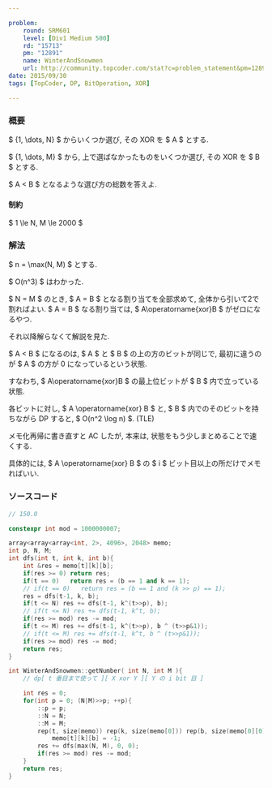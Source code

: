 ```yaml
---

problem:
    round: SRM601
    level: [Div1 Medium 500]
    rd: "15713"
    pm: "12891"
    name: WinterAndSnowmen
    url: http://community.topcoder.com/stat?c=problem_statement&pm=12891&rd=15713
date: 2015/09/30
tags: [TopCoder, DP, BitOperation, XOR]

---
```


### 概要

$ {1, \dots, N} $ からいくつか選び, その XOR を $ A $ とする.

$ {1, \dots, M} $ から, 上で選ばなかったものをいくつか選び, その XOR を $ B $ とする.

$ A < B $ となるような選び方の総数を答えよ.


#### 制約

$ 1 \le N, M \le 2000 $

### 解法

$ n = \max(N, M) $ とする.

$ O(n^3) $ はわかった.

$ N = M $ のとき, $ A = B $ となる割り当てを全部求めて, 全体から引いて2で割ればよい.
$ A = B $ なる割り当ては, $ A\operatorname{xor}B $ がゼロになるやつ.

それ以降解らなくて解説を見た.

$ A < B $ になるのは, $ A $ と $ B $ の上の方のビットが同じで, 最初に違うのが $ A $ の方が $0$ になっているという状態.

すなわち, $ A\operatorname{xor}B $ の最上位ビットが $ B $ 内で立っている状態.

各ビットに対し, $ A \operatorname{xor} B $ と, $ B $ 内でのそのビットを持ちながら DP すると, $ O(n^2 \log n) $. (TLE)

メモ化再帰に書き直すと AC したが, 本来は, 状態をもう少しまとめることで速くする.

具体的には, $ A \operatorname{xor} B $ の $ i $ ビット目以上の所だけでメモればいい.


### ソースコード

~~~ cpp
// 150.0

constexpr int mod = 1000000007;

array<array<array<int, 2>, 4096>, 2048> memo;
int p, N, M;
int dfs(int t, int k, int b){
    int &res = memo[t][k][b];
    if(res >= 0) return res;
    if(t == 0)   return res = (b == 1 and k == 1);
    // if(t == 0)   return res = (b == 1 and (k >> p) == 1);
    res = dfs(t-1, k, b);
    if(t <= N) res += dfs(t-1, k^(t>>p), b);
    // if(t <= N) res += dfs(t-1, k^t, b);
    if(res >= mod) res -= mod;
    if(t <= M) res += dfs(t-1, k^(t>>p), b ^ (t>>p&1));
    // if(t <= M) res += dfs(t-1, k^t, b ^ (t>>p&1));
    if(res >= mod) res -= mod;
    return res;
}

int WinterAndSnowmen::getNumber( int N, int M ){
    // dp[ t 番目まで使って ][ X xor Y ][ Y の i bit 目 ]

    int res = 0;
    for(int p = 0; (N|M)>>p; ++p){
        ::p = p;
        ::N = N;
        ::M = M;
        rep(t, size(memo)) rep(k, size(memo[0])) rep(b, size(memo[0][0]))
            memo[t][k][b] = -1;
        res += dfs(max(N, M), 0, 0);
        if(res >= mod) res -= mod;
    }
    return res;
}
~~~

